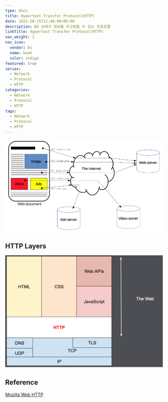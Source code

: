 ```yaml
---
type: docs
title: Hypertext Transfer Protocol(HTTP)
date: 2023-10-15T12:46:00+09:00
description: W3 상에서 정보를 주고받을 수 있는 프로토콜
linkTitle: Hypertext Transfer Protocol(HTTP)
nav_weight: 2
nav_icon:
  vendor: bs
  name: book
  color: indigo
featured: true
series:
  - Network
  - Protocol
  - HTTP
categories:
  - Network
  - Protocol
  - HTTP
tags:
  - Network
  - Protocol
  - HTTP
---
```


![Fetching a Page](fetching_a_page.png#center)

## HTTP Layers

![HTTP Layers](http-layers.png#center)

## Reference

[Mozilla Web HTTP](https://developer.mozilla.org/ko/docs/Web/HTTP)
